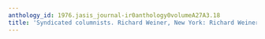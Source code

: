 ```yaml
---
anthology_id: 1976.jasis_journal-ir0anthology0volumeA27A3.18
title: 'Syndicated columnists. Richard Weiner, New York: Richard Weiner, 148 p. (1975)'
---
```

